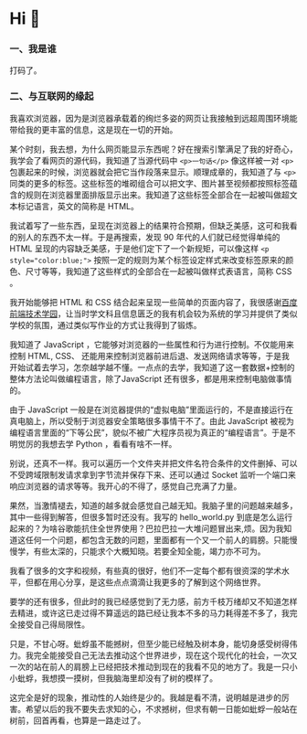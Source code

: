 # Hi 👋

### 一、我是谁
打码了。

### 二、与互联网的缘起

我喜欢浏览器，因为是浏览器承载着的绚烂多姿的网页让我接触到远超周围环境能带给我的更丰富的信息，这是现在一切的开始。

某个时刻，我去想，为什么网页能显示东西呢？好在搜索引擎满足了我的好奇心，我学会了看网页的源代码，我知道了当源代码中 `<p>一句话</p>` 像这样被一对 `<p>` 包裹起来的时候，浏览器就会把它当作段落来显示。顺理成章的，我知道了与 `<p>` 同类的更多的标签。这些标签的堆砌组合可以把文字、图片甚至视频都按照标签蕴含的规则在浏览器里面排版显示出来。我知道了这些标签全部合在一起被叫做超文本标记语言，英文的简称是 HTML。

我试着写了一些东西，呈现在浏览器上的结果符合预期，但缺乏美感，这可和我看的别人的东西不太一样。于是再搜索，发现 90 年代的人们就已经觉得单纯的 HTML 呈现的内容缺乏美感，于是他们定下了一个新规矩，可以像这样 `<p style="color:blue;">` 按照一定的规则为某个标签设定样式来改变标签原来的颜色、尺寸等等，我知道了这些样式的全部合在一起被叫做样式表语言，简称 CSS 。

我开始能够把 HTML 和 CSS 结合起来呈现一些简单的页面内容了，我很感谢[百度前端技术学园](https://ife.baidu.com/)，让当时学文科且信息匮乏的我有机会较为系统的学习并提供了类似学校的氛围，通过类似写作业的方式让我得到了锻炼。

我知道了 JavaScript ，它能够对浏览器的一些属性和行为进行控制。不仅能用来控制 HTML, CSS、 还能用来控制浏览器前进后退、发送网络请求等等，于是我开始试着去学习，怎奈越学越不懂。一点点的去学，我知道了这一套数据+控制的整体方法论叫做编程语言，除了JavaScript 还有很多，都是用来控制电脑做事情的。

由于 JavaScript 一般是在浏览器提供的“虚拟电脑”里面运行的，不是直接运行在真电脑上，所以受制于浏览器安全策略很多事情干不了。由此 JavaScript 被视为编程语言里面的“下等公民”，貌似不被广大程序员视为真正的“编程语言”。于是不明觉厉的我想去学 Python ，看看有啥不一样。

别说，还真不一样。我可以遍历一个文件夹并把文件名符合条件的文件删掉、可以不受跨域限制发请求拿到字节流并保存下来、还可以通过 Socket 监听一个端口来响应浏览器的请求等等。我开心的不得了，感觉自己充满了力量。

果然，当激情褪去，知道的越多就会感觉自己越无知。我脑子里的问题越来越多，其中一些得到解答，但很多暂时还没有。我写的 hello_world.py 到底是怎么运行起来的？为啥谷歌能抗住全世界使用？巴拉巴拉一大堆问题冒出来,烦。因为我知道这任何一个问题，都包含无数的问题，里面都有一个又一个前人的肩膀。只能慢慢学，有些太深的，只能求个大概知晓。若要全知全能，竭力亦不可为。

我看了很多的文字和视频，有些真的很好，他们不一定每个都有很资深的学术水平，但都在用心分享，是这些点点滴滴让我更多的了解到这个网络世界。

要学的还有很多，但此时的我已经感觉到了无力感，前方千枝万绪却又不知道怎样去精进，或许这已走过得不算遥远的路已经让我本不多的马力耗得差不多了，我完全接受自己得局限性。

只是，不甘心呀。蚍蜉虽不能撼树，但至少能已经触及树本身，能切身感受树得伟力。我完全能接受自己无法去推动这个世界进步，现在这个现代化的社会，一次又一次的站在前人的肩膀上已经把技术推动到现在的我看不见的地方了。我是一只小小蚍蜉，我想摸一摸树，但我脑海里却没有了树的模样了。

这完全是好的现象，推动性的人始终是少的。我越是看不清，说明越是进步的厉害。希望以后的我不要失去求知的心，不求撼树，但求有朝一日能如蚍蜉一般站在树前，回首再看，也算是一路走过了。
